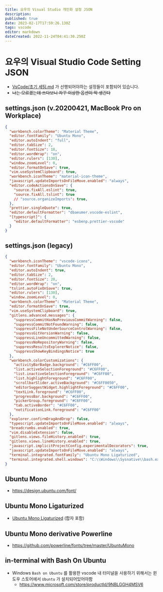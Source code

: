 ```yaml
---
title: 요우의 Visual Studio 개인화 설정 JSON
description: 
published: true
date: 2023-02-17T17:59:26.130Z
tags: vscode
editor: markdown
dateCreated: 2022-11-24T04:41:30.250Z
---
```


# 요우의 Visual Studio Code Setting JSON

- [VsCode/초기 세팅.md](https://github.com/uyu423/TIL/blob/master/VsCode/%EC%B4%88%EA%B8%B0%20%EC%84%B8%ED%8C%85.md) 가 선행되어야하는 설정들이 포함되어 있습니다.
- ~~나는 모르겠는데 쓰다보니 자꾸 이상한 옵션이 막 생긴다~~

## settings.json (v.20200421, MacBook Pro on Workplace)

```json
{
  "workbench.colorTheme": "Material Theme",
  "editor.fontFamily": "Ubuntu Mono",
  "editor.autoIndent": "full",
  "editor.tabSize": 2,
  "editor.fontSize": 18,
  "editor.wordWrap": "on",
  "editor.rulers": [130],
  "window.zoomLevel": 0,
  "editor.formatOnSave": true,
  "vim.useSystemClipboard": true,
  "workbench.iconTheme": "material-icon-theme",
  "javascript.updateImportsOnFileMove.enabled": "always",
  "editor.codeActionsOnSave": {
    "source.fixAll.eslint": true,
    "source.fixAll.tslint": true
    // "source.organizeImports": true,
  },
  "prettier.singleQuote": true,
  "editor.defaultFormatter": "dbaeumer.vscode-eslint",
  "[typescript]": {
    "editor.defaultFormatter": "esbenp.prettier-vscode"
  }
}
```

## settings.json (legacy)

```json
{
  "workbench.iconTheme": "vscode-icons",
  "editor.fontFamily": "Ubuntu Mono",
  "editor.autoIndent": true,
  "editor.tabSize": 2,
  "editor.fontSize": 20,
  "editor.wordWrap": "on",
  "tslint.autoFixOnSave": true,
  "editor.rulers": [130],
  "window.zoomLevel": 0,
  "workbench.colorTheme": "Material Theme",
  "editor.formatOnSave": true,
  "vim.useSystemClipboard": true,
  "gitlens.advanced.messages": {
    "suppressCommitHasNoPreviousCommitWarning": false,
    "suppressCommitNotFoundWarning": false,
    "suppressFileNotUnderSourceControlWarning": false,
    "suppressGitVersionWarning": false,
    "suppressLineUncommittedWarning": false,
    "suppressNoRepositoryWarning": false,
    "suppressResultsExplorerNotice": false,
    "suppressShowKeyBindingsNotice": true
  },
  "workbench.colorCustomizations": {
    "activityBarBadge.background": "#C6FF00",
    "list.activeSelectionForeground": "#C6FF00",
    "list.inactiveSelectionForeground": "#C6FF00",
    "list.highlightForeground": "#C6FF00",
    "scrollbarSlider.activeBackground": "#C6FF0050",
    "editorSuggestWidget.highlightForeground": "#C6FF00",
    "textLink.foreground": "#C6FF00",
    "progressBar.background": "#C6FF00",
    "pickerGroup.foreground": "#C6FF00",
    "tab.activeBorder": "#C6FF00",
    "notificationLink.foreground": "#C6FF00"
  },
  "explorer.confirmDragAndDrop": false,
  "typescript.updateImportsOnFileMove.enabled": "always",
  "breadcrumbs.enabled": true,
  "vim.disableExtension": false,
  "gitlens.views.fileHistory.enabled": true,
  "gitlens.views.lineHistory.enabled": true,
  "javascript.implicitProjectConfig.experimentalDecorators": true,
  "javascript.updateImportsOnFileMove.enabled": "always",
  "terminal.integrated.fontFamily": "Ubuntu Mono Ligaturized",
  "terminal.integrated.shell.windows": "C:\\Windows\\Sysnative\\bash.exe"
}
```

## Ubuntu Mono

- https://design.ubuntu.com/font/

## Ubuntu Mono Ligaturized

- [Ubuntu Mono Ligaturized](https://github.com/datavis-tech/ubuntu-mono-ligaturized) (합자 포함)

## Ubuntu Mono derivative Powerline

- https://github.com/powerline/fonts/tree/master/UbuntuMono

## in-terminal with Bash On Ubuntu

- Windows `Bash on Ubuntu` 를 활용한 vscode 내 터미널을 사용하기 위해서는 윈도우 스토어에서 `Ubuntu` 가 설치되어있어야함
  - https://www.microsoft.com/store/productId/9NBLGGH4MSV6
